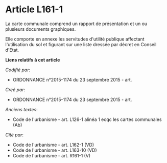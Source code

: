 # Article L161-1

La carte communale comprend un rapport de présentation et un ou plusieurs documents graphiques.

Elle comporte en annexe les servitudes d'utilité publique affectant l'utilisation du sol et figurant sur une liste dressée
par décret en Conseil d'Etat.

**Liens relatifs à cet article**

_Codifié par_:

  - ORDONNANCE n°2015-1174 du 23 septembre 2015 - art.

_Créé par_:

  - ORDONNANCE n°2015-1174 du 23 septembre 2015 - art.

_Anciens textes_:

  - Code de l'urbanisme - art. L126-1 alinéa 1 ecqc les cartes communales (Ab)

_Cité par_:

  - Code de l'urbanisme - art. L162-1 (VD)
  - Code de l'urbanisme - art. L163-10 (VD)
  - Code de l'urbanisme - art. R161-1 (V)
